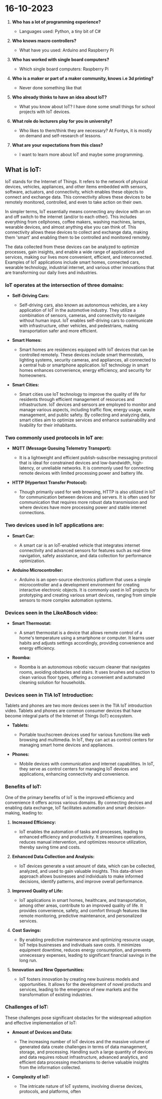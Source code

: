 # 16-10-2023

1. **Who has a lot of programming experience?**
   - Languages used: Python, a tiny bit of C#

2. **Who knows macro controllers?**
   - What have you used: Arduino and Raspberry Pi

3. **Who has worked with single board computers?**
   - Which single board computers: Raspberry Pi

4. **Who is a maker or part of a maker community, knows i.e 3d printing?**
   - Never done something like that

5. **Who already thinks to have an idea about IoT?**
   - What you know about IoT? I have done some small things for school projects with IoT devices.

6. **What role do lecturers play for you in university?**
   - Who likes to them/think they are necessary? At Fontys, it is mostly on demand and self-research of lessons.

7. **What are your expectations from this class?**
   - I want to learn more about IoT and maybe some programming.

## What is IoT:

IoT stands for the Internet of Things. It refers to the network of physical devices, vehicles, appliances, and other items embedded with sensors, software, actuators, and connectivity, which enables these objects to connect and exchange data. This connectivity allows these devices to be remotely monitored, controlled, and even to take action on their own.

In simpler terms, IoT essentially means connecting any device with an on and off switch to the internet (and/or to each other). This includes everything from cellphones, coffee makers, washing machines, lamps, wearable devices, and almost anything else you can think of. This connectivity allows these devices to collect and exchange data, making them 'smart' and enabling them to be controlled and monitored remotely.

The data collected from these devices can be analyzed to optimize processes, gain insights, and enable a wide range of applications and services, making our lives more convenient, efficient, and interconnected. Examples of IoT applications include smart homes, connected cars, wearable technology, industrial internet, and various other innovations that are transforming our daily lives and industries.

### IoT operates at the intersection of three domains:

- **Self-Driving Cars:**
  - Self-driving cars, also known as autonomous vehicles, are a key application of IoT in the automotive industry. They utilize a combination of sensors, cameras, and connectivity to navigate without human input. IoT enables self-driving cars to communicate with infrastructure, other vehicles, and pedestrians, making transportation safer and more efficient.

- **Smart Homes:**
  - Smart homes are residences equipped with IoT devices that can be controlled remotely. These devices include smart thermostats, lighting systems, security cameras, and appliances, all connected to a central hub or smartphone application. IoT technology in smart homes enhances convenience, energy efficiency, and security for homeowners.

- **Smart Cities:**
  - Smart cities use IoT technology to improve the quality of life for residents through efficient management of resources and infrastructure. IoT devices and sensors are employed to monitor and manage various aspects, including traffic flow, energy usage, waste management, and public safety. By collecting and analyzing data, smart cities aim to optimize services and enhance sustainability and livability for their inhabitants.

### Two commonly used protocols in IoT are:

- **MQTT (Message Queuing Telemetry Transport):**
  - It is a lightweight and efficient publish-subscribe messaging protocol that is ideal for constrained devices and low-bandwidth, high-latency, or unreliable networks. It is commonly used for connecting remote devices with limited processing power and battery life.

- **HTTP (Hypertext Transfer Protocol):**
  - Though primarily used for web browsing, HTTP is also utilized in IoT for communication between devices and servers. It is often used for communication that requires more robust data transmission and where devices have more processing power and stable internet connections.

### Two devices used in IoT applications are:

- **Smart Car:**
  - A smart car is an IoT-enabled vehicle that integrates internet connectivity and advanced sensors for features such as real-time navigation, safety assistance, and data collection for performance optimization.

- **Arduino Microcontroller:**
  - Arduino is an open-source electronics platform that uses a simple microcontroller and a development environment for creating interactive electronic objects. It is commonly used in IoT projects for prototyping and creating various smart devices, ranging from simple sensors to more complex automation systems.

### Devices seen in the LikeABosch video:

- **Smart Thermostat:**
  - A smart thermostat is a device that allows remote control of a home's temperature using a smartphone or computer. It learns user habits and adjusts settings accordingly, providing convenience and energy efficiency.

- **Roomba:**
  - Roomba is an autonomous robotic vacuum cleaner that navigates rooms, avoiding obstacles and stairs. It uses brushes and suction to clean various floor types, offering a convenient and automated cleaning solution for households.

### Devices seen in TIA IoT Introduction:

Tablets and phones are two more devices seen in the TIA IoT introduction video. Tablets and phones are common consumer devices that have become integral parts of the Internet of Things (IoT) ecosystem.

- **Tablets:**
  - Portable touchscreen devices used for various functions like web browsing and multimedia. In IoT, they can act as control centers for managing smart home devices and appliances.

- **Phones:**
  - Mobile devices with communication and internet capabilities. In IoT, they serve as control centers for managing IoT devices and applications, enhancing connectivity and convenience.

### Benefits of IoT:

One of the primary benefits of IoT is the improved efficiency and convenience it offers across various domains. By connecting devices and enabling data exchange, IoT facilitates automation and smart decision-making, leading to:

1. **Increased Efficiency:**
   - IoT enables the automation of tasks and processes, leading to enhanced efficiency and productivity. It streamlines operations, reduces manual intervention, and optimizes resource utilization, thereby saving time and costs.

2. **Enhanced Data Collection and Analysis:**
   - IoT devices generate a vast amount of data, which can be collected, analyzed, and used to gain valuable insights. This data-driven approach allows businesses and individuals to make informed decisions, identify patterns, and improve overall performance.

3. **Improved Quality of Life:**
   - IoT applications in smart homes, healthcare, and transportation, among other areas, contribute to an improved quality of life. It provides convenience, safety, and comfort through features like remote monitoring, predictive maintenance, and personalized services.

4. **Cost Savings:**
   - By enabling predictive maintenance and optimizing resource usage, IoT helps businesses and individuals save costs. It minimizes equipment downtime, reduces energy consumption, and prevents unnecessary expenses, leading to significant financial savings in the long run.

5. **Innovation and New Opportunities:**
   - IoT fosters innovation by creating new business models and opportunities. It allows for the development of novel products and services, leading to the emergence of new markets and the transformation of existing industries.

### Challenges of IoT:

These challenges pose significant obstacles for the widespread adoption and effective implementation of IoT:

- **Amount of Devices and Data:**
  - The increasing number of IoT devices and the massive volume of generated data create challenges in terms of data management, storage, and processing. Handling such a large quantity of devices and data requires robust infrastructure, advanced analytics, and efficient data processing mechanisms to derive valuable insights from the information collected.

- **Complexity of IoT:**
  - The intricate nature of IoT systems, involving diverse devices, protocols, and platforms, often

